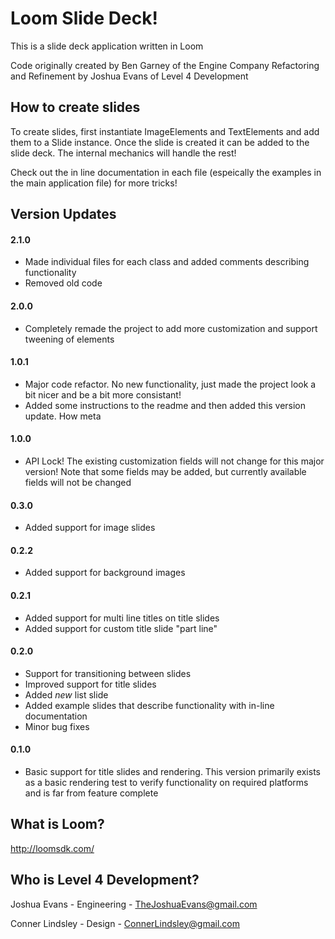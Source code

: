 Loom Slide Deck!
================

This is a slide deck application written in Loom

Code originally created by Ben Garney of the Engine Company
Refactoring and Refinement by Joshua Evans of Level 4 Development

## How to create slides
To create slides, first instantiate ImageElements and TextElements and add them to a Slide instance. Once the slide is created it can be added
to the slide deck. The internal mechanics will handle the rest!

Check out the in line documentation in each file (espeically the examples in the main application file) for more tricks!

## Version Updates
#### 2.1.0
- Made individual files for each class and added comments describing functionality
- Removed old code

#### 2.0.0
- Completely remade the project to add more customization and support tweening of elements

#### 1.0.1
- Major code refactor. No new functionality, just made the project look a bit nicer and be a bit more consistant!
- Added some instructions to the readme and then added this version update. How meta

#### 1.0.0
- API Lock! The existing customization fields will not change for this major version! Note that some fields may be added, but currently available fields will not be changed

#### 0.3.0
- Added support for image slides

#### 0.2.2
- Added support for background images

#### 0.2.1
- Added support for multi line titles on title slides
- Added support for custom title slide "part line"

#### 0.2.0
- Support for transitioning between slides
- Improved support for title slides
- Added *new* list slide
- Added example slides that describe functionality with in-line documentation
- Minor bug fixes

#### 0.1.0
- Basic support for title slides and rendering. This version primarily exists as a basic rendering test to verify functionality on required platforms and is far from feature complete

## What is Loom?
http://loomsdk.com/

## Who is Level 4 Development?
Joshua Evans - Engineering - TheJoshuaEvans@gmail.com

Conner Lindsley - Design - ConnerLindsley@gmail.com

